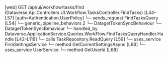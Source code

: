 [web] GET /api/ui/workflow/tasks/find  (Dataverse.Api.Controllers.UI.Workflow.TasksController.FindTasks)  [L44–L57] [auth=Authentication.UserPolicy]
  └─ sends_request FindTasksQuery [L54]
    └─ generic_pipeline_behaviors 2
      └─ DatagetTokenSyncBehaviour
      └─ DatagetTokenSyncBehaviour
    └─ handled_by Dataverse.ApplicationService.Queries.WorkFlow.FindTasksQueryHandler.Handle [L42–L116]
      └─ calls TaskRepository.ReadQuery [L59]
      └─ uses_service FirmSettingsService
        └─ method GetCurrentSettingsAsync [L68]
      └─ uses_service UserService
        └─ method GetUserId [L68]

